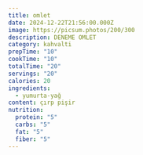 ```yaml
---
title: omlet
date: 2024-12-22T21:56:00.000Z
image: https://picsum.photos/200/300
description: DENEME OMLET
category: kahvalti
prepTime: "10"
cookTime: "10"
totalTime: "20"
servings: "20"
calories: 20
ingredients:
  - yumurta-yağ
content: çırp pişir
nutrition:
  protein: "5"
  carbs: "5"
  fat: "5"
  fiber: "5"
---
```


